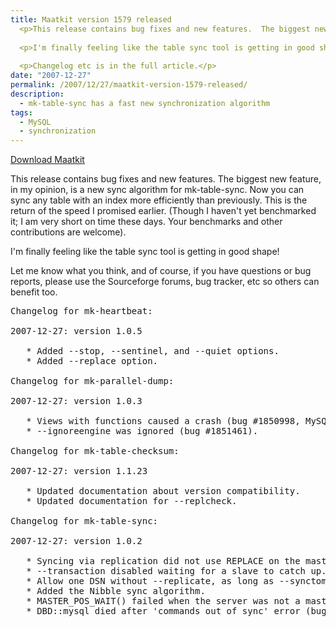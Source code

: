 ```yaml
---
title: Maatkit version 1579 released
  <p>This release contains bug fixes and new features.  The biggest new feature, in my opinion, is a new sync algorithm for mk-table-sync.  Now you can sync any table with an index more efficiently than previously.  This is the return of the speed I promised earlier.  (Though I haven't yet benchmarked it; I am very short on time these days.  Your benchmarks and other contributions are welcome).</p>
  
  <p>I'm finally feeling like the table sync tool is getting in good shape!</p>
  
  <p>Changelog etc is in the full article.</p>
date: "2007-12-27"
permalink: /2007/12/27/maatkit-version-1579-released/
description:
  - mk-table-sync has a fast new synchronization algorithm
tags:
  - MySQL
  - synchronization
---
```

<p class="download">
  <a href="http://code.google.com/p/maatkit/">Download Maatkit</a>
</p>

This release contains bug fixes and new features. The biggest new feature, in my opinion, is a new sync algorithm for mk-table-sync. Now you can sync any table with an index more efficiently than previously. This is the return of the speed I promised earlier. (Though I haven't yet benchmarked it; I am very short on time these days. Your benchmarks and other contributions are welcome).

I'm finally feeling like the table sync tool is getting in good shape!

Let me know what you think, and of course, if you have questions or bug reports, please use the Sourceforge forums, bug tracker, etc so others can benefit too.

<pre>Changelog for mk-heartbeat:

2007-12-27: version 1.0.5

   * Added --stop, --sentinel, and --quiet options.
   * Added --replace option.

Changelog for mk-parallel-dump:

2007-12-27: version 1.0.3

   * Views with functions caused a crash (bug #1850998, MySQL bug #29408).
   * --ignoreengine was ignored (bug #1851461).

Changelog for mk-table-checksum:

2007-12-27: version 1.1.23

   * Updated documentation about version compatibility.
   * Updated documentation for --replcheck.

Changelog for mk-table-sync:

2007-12-27: version 1.0.2

   * Syncing via replication did not use REPLACE on the master.
   * --transaction disabled waiting for a slave to catch up.
   * Allow one DSN without --replicate, as long as --synctomaster is given.
   * Added the Nibble sync algorithm.
   * MASTER_POS_WAIT() failed when the server was not a master (bug #1855480).
   * DBD::mysql died after 'commands out of sync' error (bug #1856046).</pre>
